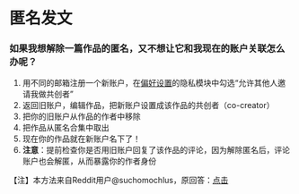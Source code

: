 # 匿名发文

### 如果我想解除一篇作品的匿名，又不想让它和我现在的账户关联怎么办呢？

1. 用不同的邮箱注册一个新账户，在[偏好设置](../../xin-shou-she-zhi-yu-xin-xi-geng-gai/pian-hao-she-zhi-preferences.md)的隐私模块中勾选“允许其他人邀请我做共创者”
2. 返回旧账户，编辑作品，把新账户设置成该作品的共创者（co-creator）
3. 把你的旧账户从作品的作者中移除
4. 把作品从匿名合集中取出
5. 现在你的作品就在新账户名下了！
6. **注意**：提前检查你是否用旧账户回复了该作品的评论，因为解除匿名后，评论账户也会解匿，从而暴露你的作者身份

【注】本方法来自Reddit用户@suchomochlus，原回答：[点击](https://www.reddit.com/r/FanFiction/comments/if8kpl/comment/g2m14b8/?utm\_source=share\&utm\_medium=web2x\&context=3)
